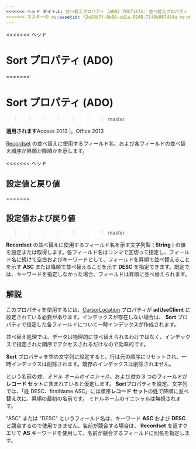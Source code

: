 ```yaml
---
<<<<<<< ヘッド タイトル: 並べ替えプロパティ (ADO) TOCTitle: 並べ替えプロパティ (ADO) === タイトル: 並べ替えのプロパティ (ADO) TOCTitle: プロパティ (ADO) を並べ替える
>>>>>>> マスターの ms:assetid: f2a39b7f-8b96-cd1a-8248-71f8b867454a ms:mtpsurl: https://msdn.microsoft.com/library/JJ250230(v=office.15) ms:contentKeyID: 48548652 ms.date: 2015/09/18 mtps_version: v=office.15
---
```


<<<<<<< ヘッド
# <a name="sort-property-ado"></a>Sort プロパティ (ADO)
=======
# <a name="sort-property-ado"></a>Sort プロパティ (ADO)
>>>>>>> master


**適用されます**Access 2013 |。Office 2013

[Recordset](recordset-object-ado.md) の並べ替えに使用するフィールド名、および各フィールドの並べ替え順序が昇順か降順かを示します。

<<<<<<< ヘッド
## <a name="settings-and-return-values"></a>設定値と戻り値
=======
## <a name="settings-and-return-values"></a>設定値および戻り値
>>>>>>> master

**Recordset** の並べ替えに使用するフィールド名を示す文字列型 ( **String** ) の値を設定または取得します。各フィールド名はコンマで区切って指定し、フィールド名に続けて空白およびキーワードとして、フィールドを昇順で並べ替えることを示す **ASC** または降順で並べ替えることを示す **DESC** を指定できます。既定では、キーワードを指定しなかった場合、フィールドは昇順に並べ替えられます。

## <a name="remarks"></a>解説

このプロパティを使用するには、[CursorLocation](cursorlocation-property-ado.md) プロパティが **adUseClient** に設定されている必要があります。インデックスが存在しない場合は、 **Sort** プロパティで指定した各フィールドについて一時インデックスが作成されます。

並べ替え処理では、データは物理的に並べ替えられるわけではなく、インデックスで指定された順序でアクセスされるだけなので効率的です。

**Sort** プロパティを空の文字列に設定すると、行は元の順序にリセットされ、一時インデックスは削除されます。既存のインデックスは削除されません。

という名前の*姓*、*ミドル ネームのイニシャル*、および*姓*の 3 つのフィールドが**レコード セット**に含まれていると仮定します。 **Sort**プロパティを設定、文字列では、「姓 DESC、firstName ASC」には順序**レコード セット**の姓で降順に並べ替え次に、昇順の最初の名前です。 ミドルネームのイニシャルは無視されます。

"ASC" または "DESC" というフィールド名は、キーワード **ASC** および **DESC** と競合するので使用できません。名前が競合する場合は、 **Recordset** を返すクエリで **AS** キーワードを使用して、名前が競合するフィールドに別名を指定します。

